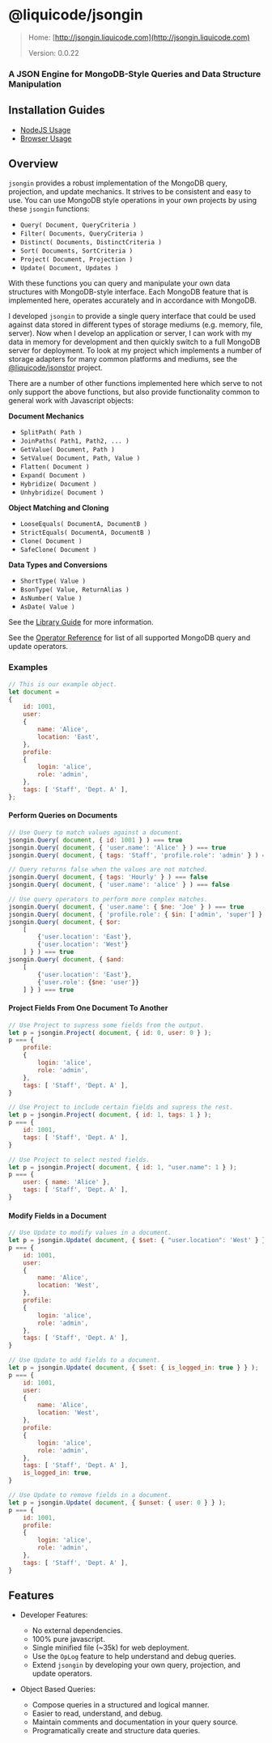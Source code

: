 # @liquicode/jsongin

> Home: [http://jsongin.liquicode.com](http://jsongin.liquicode.com)
>
> Version: 0.0.22

### A JSON Engine for MongoDB-Style Queries and Data Structure Manipulation


<!-- 

Quick Reference
---------------------------------------------------------------------

- [Library Guide](docs/guides/Library-Guide.md)

***MongoDB Mechanics***
- [Query Reference](docs/guides/Query-Reference.md)
- [Projection Reference](docs/guides/Projection-Reference.md)
- [Update Reference](docs/guides/Update-Reference.md)
- [Operator Reference](docs/guides/Operator-Reference.md)

***Document Inspection and Manipulation***
- [Short Types](docs/guides/Short-Types.md)
- [Document Manipulation](docs/guides/Document-Manipulation.md)

-->


Installation Guides
---------------------------------------------------------------------

- [NodeJS Usage](docs/guides/Usage-NodeJS.md)
- [Browser Usage](docs/guides/Usage-Browser.md)


Overview
---------------------------------------------------------------------

`jsongin` provides a robust implementation of the MongoDB query, projection, and update mechanics.
It strives to be consistent and easy to use.
You can use MongoDB style operations in your own projects by using these `jsongin` functions:

- `Query( Document, QueryCriteria )`
- `Filter( Documents, QueryCriteria )`
- `Distinct( Documents, DistinctCriteria )`
- `Sort( Documents, SortCriteria )`
- `Project( Document, Projection )`
- `Update( Document, Updates )`

With these functions you can query and manipulate your own data structures with MongoDB-style interface.
Each MongoDB feature that is implemented here, operates accurately and in accordance with MongoDB.

I developed `jsongin` to provide a single query interface that could be used against data stored
  in different types of storage mediums (e.g. memory, file, server).
Now when I develop an application or server, I can work with my data in memory for development
  and then quickly switch to a full MongoDB server for deployment.
To look at my project which implements a number of storage adapters for many common platforms and mediums,
see the [@liquicode/jsonstor](https://github.com/liquicode/jsonstor) project.

There are a number of other functions implemented here which serve to not only support the above
  functions, but also provide functionality common to general work with Javascript objects:

**Document Mechanics**

- `SplitPath( Path )`
- `JoinPaths( Path1, Path2, ... )`
- `GetValue( Document, Path )`
- `SetValue( Document, Path, Value )`
- `Flatten( Document )`
- `Expand( Document )`
- `Hybridize( Document )`
- `Unhybridize( Document )`

**Object Matching and Cloning**

- `LooseEquals( DocumentA, DocumentB )`
- `StrictEquals( DocumentA, DocumentB )`
- `Clone( Document )`
- `SafeClone( Document )`

**Data Types and Conversions**

- `ShortType( Value )`
- `BsonType( Value, ReturnAlias )`
- `AsNumber( Value )`
- `AsDate( Value )`

See the [Library Guide](docs/guides/Library-Guide.md) for more information.

See the [Operator Reference](docs/guides/Operator-Reference.md) for list of all
  supported MongoDB query and update operators.


### Examples

```js
// This is our example object.
let document =
{
	id: 1001,
	user:
	{
		name: 'Alice',
		location: 'East',
	},
	profile:
	{
		login: 'alice',
		role: 'admin',
	},
	tags: [ 'Staff', 'Dept. A' ],
};
```


#### Perform Queries on Documents

```js
// Use Query to match values against a document.
jsongin.Query( document, { id: 1001 } ) === true
jsongin.Query( document, { 'user.name': 'Alice' } ) === true
jsongin.Query( document, { tags: 'Staff', 'profile.role': 'admin' } ) === true

// Query returns false when the values are not matched.
jsongin.Query( document, { tags: 'Hourly' } ) === false
jsongin.Query( document, { 'user.name': 'alice' } ) === false

// Use query operators to perform more complex matches.
jsongin.Query( document, { 'user.name': { $ne: 'Joe' } ) === true
jsongin.Query( document, { 'profile.role': { $in: ['admin', 'super'] } ) === true
jsongin.Query( document, { $or:
	[
		{'user.location': 'East'},
		{'user.location': 'West'}
	] } ) === true
jsongin.Query( document, { $and:
	[
		{'user.location': 'East'},
		{'user.role': {$ne: 'user'}}
	] } ) === true
```


#### Project Fields From One Document To Another

```js
// Use Project to supress some fields from the output.
let p = jsongin.Project( document, { id: 0, user: 0 } );
p === {
	profile:
	{
		login: 'alice',
		role: 'admin',
	},
	tags: [ 'Staff', 'Dept. A' ],
}

// Use Project to include certain fields and supress the rest.
let p = jsongin.Project( document, { id: 1, tags: 1 } );
p === {
	id: 1001,
	tags: [ 'Staff', 'Dept. A' ],
}

// Use Project to select nested fields.
let p = jsongin.Project( document, { id: 1, "user.name": 1 } );
p === {
	user: { name: 'Alice' },
	tags: [ 'Staff', 'Dept. A' ],
}
```


#### Modify Fields in a Document

```js
// Use Update to modify values in a document.
let p = jsongin.Update( document, { $set: { "user.location": 'West' } } );
p === {
	id: 1001,
	user:
	{
		name: 'Alice',
		location: 'West',
	},
	profile:
	{
		login: 'alice',
		role: 'admin',
	},
	tags: [ 'Staff', 'Dept. A' ],
}

// Use Update to add fields to a document.
let p = jsongin.Update( document, { $set: { is_logged_in: true } } );
p === {
	id: 1001,
	user:
	{
		name: 'Alice',
		location: 'West',
	},
	profile:
	{
		login: 'alice',
		role: 'admin',
	},
	tags: [ 'Staff', 'Dept. A' ],
	is_logged_in: true,
}

// Use Update to remove fields in a document.
let p = jsongin.Update( document, { $unset: { user: 0 } } );
p === {
	id: 1001,
	profile:
	{
		login: 'alice',
		role: 'admin',
	},
	tags: [ 'Staff', 'Dept. A' ],
}

```


Features
---------------------------------------------------------------------

- Developer Features:
	- No external dependencies.
	- 100% pure javascript.
	- Single minified file (~35k) for web deployment.
	- Use the `OpLog` feature to help understand and debug queries.
	- Extend `jsongin` by developing your own query, projection, and update operators.

- Object Based Queries:
	- Compose queries in a structured and logical manner.
	- Easier to read, understand, and debug.
	- Maintain comments and documentation in your query source.
	- Programatically create and structure data queries.


